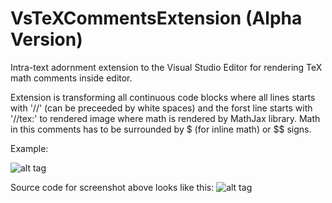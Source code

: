 # VsTeXCommentsExtension (Alpha Version)

Intra-text adornment extension to the Visual Studio Editor for rendering TeX math comments inside editor.

Extension is transforming all continuous code blocks where all lines starts with '//' (can be preceeded by white spaces) and the forst line starts with '//tex:' to rendered image where math is rendered by MathJax library. Math in this comments has to be surrounded by $ (for inline math) or $$ signs.

Example:

![alt tag](https://github.com/kindermannhubert/VsTeXCommentsExtension/blob/master/Screenshot1.png)

Source code for screenshot above looks like this:
![alt tag](https://github.com/kindermannhubert/VsTeXCommentsExtension/blob/master/Screenshot2.png)
